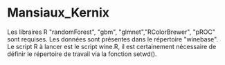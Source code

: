 Mansiaux_Kernix
===============
Les libraires R "randomForest", "gbm", "glmnet","RColorBrewer", "pROC" sont requises.
Les données sont présentes dans le répertoire "winebase".
Le script R à lancer est le script wine.R, il est certainement nécessaire de définir 
le répertoire de travail via la fonction setwd().
